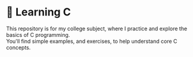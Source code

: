 # 🚀 Learning C

This repository is for my college subject, where I practice and explore the basics of C programming.  
You'll find simple examples, and exercises, to help understand core C concepts.

